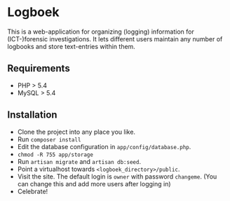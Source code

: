 # Logboek

This is a web-application for organizing (logging) information for (ICT-)forensic investigations. It lets different users maintain any number of logbooks and store text-entries within them.

## Requirements

* PHP > 5.4
* MySQL > 5.4

## Installation

* Clone the project into any place you like.
* Run `composer install`
* Edit the database configuration in `app/config/database.php`.
* `chmod -R 755 app/storage`
* Run `artisan migrate` and `artisan db:seed`.
* Point a virtualhost towards `<logboek_directory>/public`.
* Visit the site. The default login is `owner` with password `changeme`. (You can change this and add more users after logging in)
* Celebrate!
